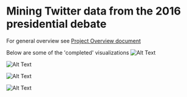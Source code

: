 # Mining Twitter data from the 2016 presidential debate

For general overview see [Project Overview document](https://github.com/ljm7b2/Portfolio/blob/master/Mining%20Twitter%20data%20from%20the%202016%20presidential%20debate/Report%20Part%201.pdf)

Below are some of the 'completed' visualizations
![Alt Text](https://user-images.githubusercontent.com/11081968/34657199-9f95ba9e-f3e9-11e7-835d-0f6177c68430.JPG)

![Alt Text](https://user-images.githubusercontent.com/11081968/34657209-b09ae724-f3e9-11e7-8252-7a94e672559c.JPG)

![Alt Text](https://user-images.githubusercontent.com/11081968/34657215-bc04cf94-f3e9-11e7-819d-c953ce689045.JPG)

![Alt Text](https://user-images.githubusercontent.com/11081968/34657220-c6245062-f3e9-11e7-90c4-7b6b337228df.JPG)
